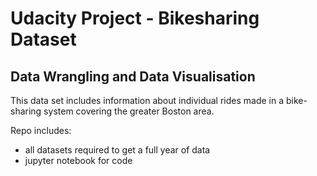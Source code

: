 # Udacity Project - Bikesharing Dataset

## Data Wrangling and Data Visualisation

This data set includes information about individual rides made in a bike-sharing system covering the greater Boston area. 

Repo includes:
- all datasets required to get a full year of data
- jupyter notebook for code
